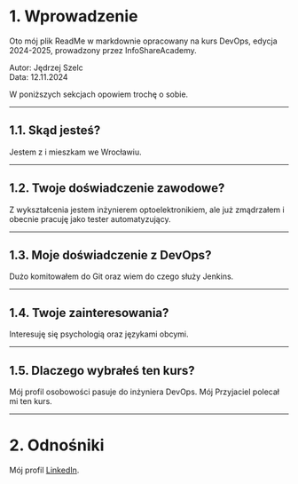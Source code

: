 # 1. Wprowadzenie

Oto mój plik ReadMe w markdownie opracowany na kurs DevOps, edycja 2024-2025, prowadzony przez InfoShareAcademy.

Autor: Jędrzej Szelc\
Data: 12.11.2024

W poniższych sekcjach opowiem trochę o sobie.

***

## 1.1. Skąd jesteś?

Jestem z i mieszkam we Wrocławiu.

***

## 1.2. Twoje doświadczenie zawodowe?

Z wykształcenia jestem inżynierem optoelektronikiem, ale już zmądrzałem i obecnie pracuję jako tester automatyzujący.

***

## 1.3. Moje doświadczenie z DevOps?

Dużo komitowałem do Git oraz wiem do czego służy Jenkins.

***

## 1.4. Twoje zainteresowania?

Interesuję się psychologią oraz językami obcymi.

***

## 1.5. Dlaczego wybrałeś ten kurs?

Mój profil osobowości pasuje do inżyniera DevOps. Mój Przyjaciel polecał mi ten kurs.

***

# 2. Odnośniki

Mój profil [LinkedIn](https://www.linkedin.com/in/andrewszelc/).
